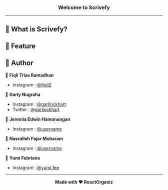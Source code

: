 ### <p align="center"><b>Welcome to Scrivefy</b></p>

------------

## 🤔 What is Scrivefy?


## 🤨 Feature


## 🧑 Author
👤 **Fiqli Trias Ramadhan**
- Instagram : <a href="https://www.instagram.com/fiqli2/">@fiqli2</a>

👤 **Garly Nugraha**
- Instagram : <a href="https://www.instagram.com/garllockhart/">@garllockhart</a>
- Twitter : <a href="https://twitter.com/garllockhart/">@garllockhart</a>

👤 **Jeremia Edwin Hamonangan**
- Instagram : <a href="https://www.instagram.com//">@username</a>

👤 **Nasrulloh Fajar Muharam**
- Instagram : <a href="https://www.instagram.com//">@username</a>

👤 **Yumi Febriana**
- Instagram : <a href="https://www.instagram.com/yumi.fee/">@yumi.fee</a>

------------

<p align="center"><b>Made with ❤️ ReactOrganiz</b></p>
